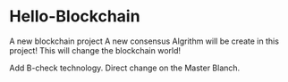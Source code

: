 # Hello-Blockchain
A new blockchain project
A new consensus Algrithm will be create in this project! 
This will change the blockchain world!

Add B-check technology.
Direct change on the Master Blanch.
